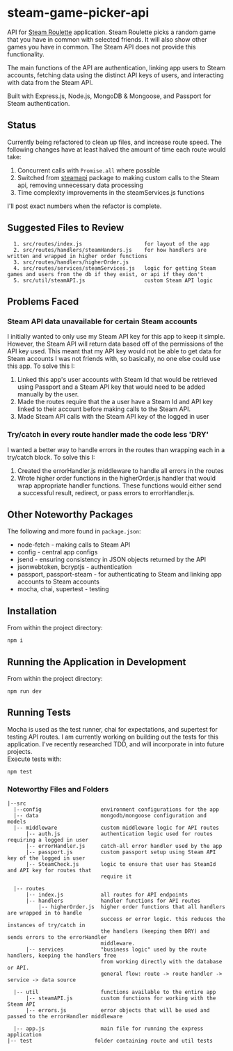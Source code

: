 # steam-game-picker-api
API for [Steam Roulette](https://www.steamroulette.app/demo) application. Steam Roulette picks a random game that you have in common with selected friends. It will also show other games you have in common. The Steam API does not provide this functionality. 

The main functions of the API are authentication, linking app users to Steam accounts, fetching data using the distinct API keys of users, and interacting with data from the Steam API.

Built with Express.js, Node.js, MongoDB & Mongoose, and Passport for Steam authentication. 

## Status 
Currently being refactored to clean up files, and increase route  speed. The following changes have at least halved the amount of time each route would take: 
  1. Concurrent calls with `Promise.all` where possible
  2. Switched from [steamapi](https://www.npmjs.com/package/steamapi) package to making custom calls to the Steam api, removing unnecessary data processing
  3. Time complexity improvements in the steamServices.js functions

I'll post exact numbers when the refactor is complete. 

## Suggested Files to Review
```
  1. src/routes/index.js                    for layout of the app
  2. src/routes/handlers/steamHanders.js    for how handlers are written and wrapped in higher order functions
  3. src/routes/handlers/higherOrder.js     
  4. src/routes/services/steamServices.js   logic for getting Steam games and users from the db if they exist, or api if they don't
  5. src/util/steamAPI.js                   custom Steam API logic
```

## Problems Faced 
### Steam API data unavailable for certain Steam accounts
I initially wanted to only use my Steam API key for this app to keep it simple. However, the Steam API will return data based off of the permissions of the API key used. This meant that my API key would not be able to get data for Steam accounts I was not friends with, so basically, no one else could use this app. To solve this I: 
  1. Linked this app's user accounts with Steam Id that would be retrieved using Passport and a Steam API key that would need to be added manually by the user.   
  2. Made the routes require that the a user have a Steam Id and API key linked to their account before making calls to the Steam API. 
  3. Made Steam API calls with the Steam API key of the logged in user

### Try/catch in every route handler made the code less 'DRY' 
I wanted a better way to handle errors in the routes than wrapping each in a try/catch block. To solve this I: 
  1. Created the errorHandler.js middleware to handle all errors in the routes
  2. Wrote higher order functions in the higherOrder.js handler that would wrap appropriate handler functions. These functions would either send a successful result, redirect, or pass errors to errorHandler.js. 
  
## Other Noteworthy Packages 
The following and more found in `package.json`:
* node-fetch - making calls to Steam API
* config - central app configs 
* jsend - ensuring consistency in JSON objects returned by the API
* jsonwebtoken, bcryptjs - authentication
* passport, passport-steam - for authenticating to Steam and linking app accounts to Steam accounts
* mocha, chai, supertest - testing 

## Installation
From within the project directory: 
```
npm i 
```

## Running the Application in Development
From within the project directory: 
```
npm run dev
```

## Running Tests
Mocha is used as the test runner, chai for expectations, and supertest for testing API routes. 
I am currently working on building out the tests for this application. I've recently researched TDD,
and will incorporate in into future projects.  
Execute tests with: 
```
npm test
```

### Noteworthy Files and Folders 
```
|--src                
  |--config                   environment configurations for the app
  |-- data                    mongodb/mongoose configuration and models
  |-- middleware              custom middleware logic for API routes
      |-- auth.js             authentication logic used for routes requiring a logged in user
      |-- errorHandler.js     catch-all error handler used by the app 
      |-- passport.js         custom passport setup using Steam API key of the logged in user 
      |-- SteamCheck.js       logic to ensure that user has SteamId and API key for routes that 
                              require it

  |-- routes             
      |-- index.js            all routes for API endpoints
      |-- handlers            handler functions for API routes
          |-- higherOrder.js  higher order functions that all handlers are wrapped in to handle 
                              success or error logic. this reduces the instances of try/catch in 
                              the handlers (keeping them DRY) and sends errors to the errorHandler
                              middleware.
      |-- services            "business logic" used by the route handlers, keeping the handlers free
                              from working directly with the database or API. 
                              general flow: route -> route handler -> service -> data source

  |-- util                    functions available to the entire app 
      |-- steamAPI.js         custom functions for working with the Steam API 
      |-- errors.js           error objects that will be used and passed to the errorHandler middleware

  |-- app.js                  main file for running the express application
|-- test                    folder containing route and util tests
```
